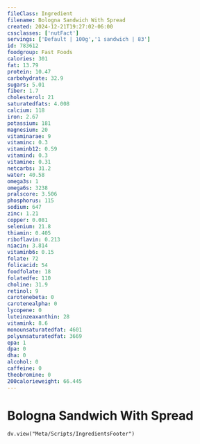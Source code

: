 ```yaml
---
fileClass: Ingredient
filename: Bologna Sandwich With Spread
created: 2024-12-21T19:27:02-06:00
cssclasses: ['nutFact']
servings: ['Default | 100g','1 sandwich | 83']
id: 783612
foodgroup: Fast Foods
calories: 301
fat: 13.79
protein: 10.47
carbohydrate: 32.9
sugars: 5.01
fiber: 1.7
cholesterol: 21
saturatedfats: 4.008
calcium: 118
iron: 2.67
potassium: 181
magnesium: 20
vitaminarae: 9
vitaminc: 0.3
vitaminb12: 0.59
vitamind: 0.3
vitamine: 0.31
netcarbs: 31.2
water: 40.58
omega3s: 1
omega6s: 3238
pralscore: 3.506
phosphorus: 115
sodium: 647
zinc: 1.21
copper: 0.081
selenium: 21.8
thiamin: 0.405
riboflavin: 0.213
niacin: 3.814
vitaminb6: 0.15
folate: 72
folicacid: 54
foodfolate: 18
folatedfe: 110
choline: 31.9
retinol: 9
carotenebeta: 0
carotenealpha: 0
lycopene: 0
luteinzeaxanthin: 28
vitamink: 8.6
monounsaturatedfat: 4601
polyunsaturatedfat: 3669
epa: 1
dpa: 0
dha: 0
alcohol: 0
caffeine: 0
theobromine: 0
200calorieweight: 66.445
---
```


# Bologna Sandwich With Spread

```dataviewjs
dv.view("Meta/Scripts/IngredientsFooter")
```